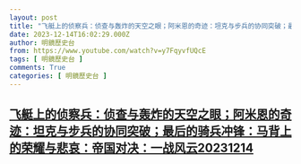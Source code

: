 ```yaml
---
layout: post
title: "飞艇上的侦察兵：侦查与轰炸的天空之眼；阿米恩的奇迹：坦克与步兵的协同突破；最后的骑兵冲锋：马背上的荣耀与悲哀：帝国对决：一战风云20231214"
date: 2023-12-14T16:02:29.000Z
author: 明鏡歷史台
from: https://www.youtube.com/watch?v=y7FqyvfUQcE
tags: [ 明鏡歷史台 ]
comments: True
categories: [ 明鏡歷史台 ]
---
```

<!--1702569749000-->
[飞艇上的侦察兵：侦查与轰炸的天空之眼；阿米恩的奇迹：坦克与步兵的协同突破；最后的骑兵冲锋：马背上的荣耀与悲哀：帝国对决：一战风云20231214](https://www.youtube.com/watch?v=y7FqyvfUQcE)
------

<div>

</div>
